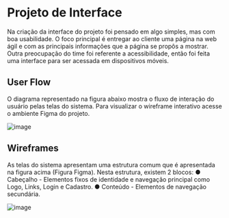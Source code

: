 
# Projeto de Interface

Na criação da interface do projeto foi pensado em algo simples, mas com boa usabilidade. O foco principal é entregar ao cliente uma página na web ágil e com as principais informações que a página se propôs a mostrar. Outra preocupação do time foi referente a acessibilidade, então foi feita uma interface para ser acessada em dispositivos móveis.

## User Flow

O diagrama representado na figura abaixo mostra o fluxo de interação do usuário pelas
telas do sistema. Para visualizar o wireframe interativo acesse o ambiente Figma do projeto.

![image](https://user-images.githubusercontent.com/106400702/233875806-a1be564f-8ae2-4096-8bbf-529138741ad9.png)


## Wireframes

As telas do sistema apresentam uma estrutura comum que é apresentada na figura acima (Figura Figma). Nesta estrutura, existem 2 blocos:
 ● Cabeçalho - Elementos fixos de identidade e navegação principal como Logo, Links, Login e Cadastro.
 ● Conteúdo - Elementos de navegação secundária.
 
 ![image](https://user-images.githubusercontent.com/106400702/233875848-6e065b68-f8aa-4083-a808-9b2bfba17018.png)

 
